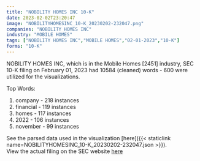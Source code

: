 ```yaml
---
title: "NOBILITY HOMES INC 10-K"
date: 2023-02-02T23:20:47
image: "NOBILITYHOMESINC_10-K_20230202-232047.png"
companies: "NOBILITY HOMES INC"
industry: "MOBILE HOMES"
tags: ["NOBILITY HOMES INC","MOBILE HOMES","02-01-2023","10-K"]
forms: "10-K"
---
```

NOBILITY HOMES INC, which is in the Mobile Homes [2451] industry, SEC 10-K filing on February 01, 2023 had 10584 (cleaned) words - 600 were utilized for the visualizations.

Top Words:
1. company - 218 instances
2. financial - 119 instances
3. homes - 117 instances
4. 2022 - 106 instances
5. november - 99 instances


See the parsed data used in the visualization [here]({{< staticlink name=NOBILITYHOMESINC_10-K_20230202-232047.json >}}).  
View the actual filing on the SEC website [here](https://www.sec.gov/Archives/edgar/data/72205/0001193125-23-021590.txt)